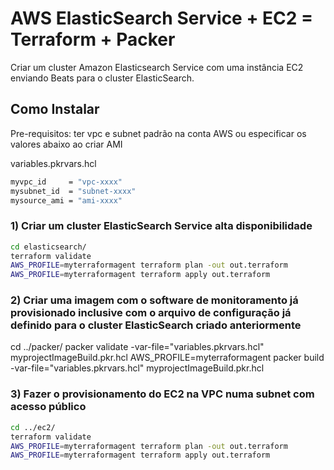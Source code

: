 # AWS ElasticSearch Service + EC2 = Terraform + Packer
Criar um cluster Amazon Elasticsearch Service com uma instância EC2 enviando Beats para o cluster ElasticSearch.

## Como Instalar

Pre-requisitos: ter vpc e subnet padrão na conta AWS ou especificar os valores abaixo ao criar AMI

variables.pkrvars.hcl

```bash
myvpc_id     = "vpc-xxxx"
mysubnet_id  = "subnet-xxxx"
mysource_ami = "ami-xxxx"
```
### 1) Criar um cluster ElasticSearch Service alta disponibilidade

```bash
cd elasticsearch/
terraform validate
AWS_PROFILE=myterraformagent terraform plan -out out.terraform
AWS_PROFILE=myterraformagent terraform apply out.terraform
```

### 2) Criar uma imagem com o software de monitoramento já provisionado inclusive com o arquivo de configuração já definido para o cluster ElasticSearch criado anteriormente

cd ../packer/
packer validate -var-file="variables.pkrvars.hcl" myprojectImageBuild.pkr.hcl
AWS_PROFILE=myterraformagent packer build -var-file="variables.pkrvars.hcl" myprojectImageBuild.pkr.hcl

### 3) Fazer o provisionamento do EC2 na VPC numa subnet com acesso público

```bash
cd ../ec2/
terraform validate
AWS_PROFILE=myterraformagent terraform plan -out out.terraform
AWS_PROFILE=myterraformagent terraform apply out.terraform
```
